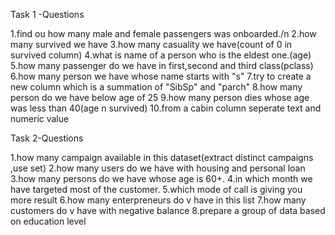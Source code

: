 
Task 1 -Questions

1.find ou how many male and female passengers was onboarded./n
2.how many survived we have
3.how many casuality we have(count of 0 in survived column)
4.what is name of a person who is the eldest one.(age)
5.how many passenger do we have in first,second and third class(pclass)
6.how many person we have whose name starts with "s"
7.try to create a new column which is a summation of "SibSp" and "parch"
8.how many person do we have below age of 25
9.how many person dies whose age was less than 40(age n survived)
10.from a cabin column seperate text and numeric value


Task 2-Questions

1.how many campaign available in this dataset(extract distinct campaigns ,use set)
2.how many users do we have with housing and personal loan
3.how many persons do we have whose age is 60+.
4.in which month we have targeted most of the customer.
5.which mode of call is giving you more result
6.how many enterpreneurs do v have in this list
7.how many customers do v have with negative balance
8.prepare a group of data based on education level
